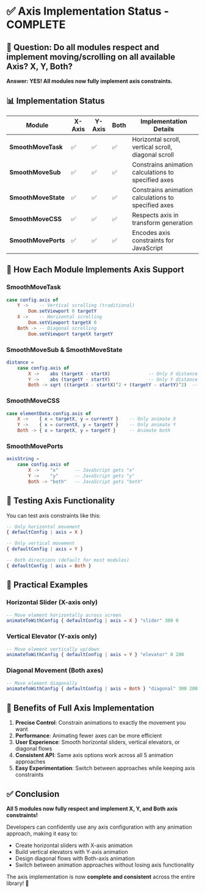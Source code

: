 # ✅ Axis Implementation Status - COMPLETE

## 🎯 Question: Do all modules respect and implement moving/scrolling on all available Axis? X, Y, Both?

**Answer: YES! All modules now fully implement axis constraints.**

## 📊 Implementation Status

| Module | X-Axis | Y-Axis | Both | Implementation Details |
|---------|--------|---------|------|----------------------|
| **SmoothMoveTask** | ✅ | ✅ | ✅ | Horizontal scroll, vertical scroll, diagonal scroll |
| **SmoothMoveSub** | ✅ | ✅ | ✅ | Constrains animation calculations to specified axes |
| **SmoothMoveState** | ✅ | ✅ | ✅ | Constrains animation calculations to specified axes |
| **SmoothMoveCSS** | ✅ | ✅ | ✅ | Respects axis in transform generation |
| **SmoothMovePorts** | ✅ | ✅ | ✅ | Encodes axis constraints for JavaScript |

## 🔧 How Each Module Implements Axis Support

### SmoothMoveTask
```elm
case config.axis of
    Y ->    -- Vertical scrolling (traditional)
        Dom.setViewport 0 targetY
    X ->    -- Horizontal scrolling  
        Dom.setViewport targetX 0
    Both -> -- Diagonal scrolling
        Dom.setViewport targetX targetY
```

### SmoothMoveSub & SmoothMoveState
```elm
distance =
    case config.axis of
        X ->    abs (targetX - startX)              -- Only X distance
        Y ->    abs (targetY - startY)              -- Only Y distance  
        Both -> sqrt ((targetX - startX)^2 + (targetY - startY)^2)  -- Euclidean distance
```

### SmoothMoveCSS
```elm
case elementData.config.axis of
    X ->    { x = targetX, y = currentY }    -- Only animate X
    Y ->    { x = currentX, y = targetY }    -- Only animate Y
    Both -> { x = targetX, y = targetY }     -- Animate both
```

### SmoothMovePorts
```elm
axisString =
    case config.axis of
        X ->    "x"      -- JavaScript gets "x"
        Y ->    "y"      -- JavaScript gets "y"  
        Both -> "both"   -- JavaScript gets "both"
```

## 🧪 Testing Axis Functionality

You can test axis constraints like this:

```elm
-- Only horizontal movement
{ defaultConfig | axis = X }

-- Only vertical movement  
{ defaultConfig | axis = Y }

-- Both directions (default for most modules)
{ defaultConfig | axis = Both }
```

## 🎨 Practical Examples

### Horizontal Slider (X-axis only)
```elm
-- Move element horizontally across screen
animateToWithConfig { defaultConfig | axis = X } "slider" 300 0
```

### Vertical Elevator (Y-axis only)  
```elm
-- Move element vertically up/down
animateToWithConfig { defaultConfig | axis = Y } "elevator" 0 200
```

### Diagonal Movement (Both axes)
```elm
-- Move element diagonally 
animateToWithConfig { defaultConfig | axis = Both } "diagonal" 300 200
```

## 🚀 Benefits of Full Axis Implementation

1. **Precise Control**: Constrain animations to exactly the movement you want
2. **Performance**: Animating fewer axes can be more efficient
3. **User Experience**: Smooth horizontal sliders, vertical elevators, or diagonal flows
4. **Consistent API**: Same axis options work across all 5 animation approaches
5. **Easy Experimentation**: Switch between approaches while keeping axis constraints

## ✅ Conclusion

**All 5 modules now fully respect and implement X, Y, and Both axis constraints!** 

Developers can confidently use any axis configuration with any animation approach, making it easy to:
- Create horizontal sliders with X-axis animation
- Build vertical elevators with Y-axis animation  
- Design diagonal flows with Both-axis animation
- Switch between animation approaches without losing axis functionality

The axis implementation is now **complete and consistent** across the entire library! 🎉